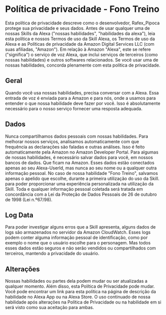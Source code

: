 # Política de privacidade - Fono Treino

Esta política de privacidade descreve como o desenvolvedor, Rafex_Pipoca protege sua privacidade e seus dados.
Antes de usar qualquer uma de nossas Skills da Alexa ("nossas habilidades", "habilidades da alexa"), leia esta política e nossos Termos de uso da Skill Alexa, os Termos de uso da Alexa e as Políticas de privacidade da Amazon Digital Services LLC (com suas afiliadas, "Amazon").
Em relação à Amazon "Alexa", este se refere ("significa") o serviço de voz Alexa, que inclui serviços de terceiros (como nossas habilidades) e outros softwares relacionados.
Se você usar uma de nossas habilidades, concorda plenamente com esta política de privacidade.

## Geral

Quando você usa nossas habilidades, precisa conversar com a Alexa. Essa entrada de voz é enviada para a Amazon e para nós, onde a usamos para entender o que nossa habilidade deve fazer por você. Isso é absolutamente necessário para o nosso serviço fornecer uma resposta adequada.

## Dados

Nunca compartilhamos dados pessoais com nossas habilidades.
Para melhorar nossos serviços, analisamos automaticamente com que frequência as declarações são faladas e outras análises. Isso é feito automaticamente pela Amazon no Amazon Developer Portal.
Para algumas de nossas habilidades, é necessário salvar dados para você, em nossos bancos de dados. Que ficam na Amazon. Esses dados estão conectados apenas ao seu Alexa-UserId, mas nunca ao seu nome ou a qualquer outra informação pessoal. No caso de nossa habilidade "Fono Treino", salvamos apenas o apelido que escolhe, durante a primeira utilização do uso da Skill. para poder proporcionar uma experiência personalizada na utilização da Skill.
Toda e qualquer informação pessoal coletada será tratada em concordância com a Lei da Proteção de Dados Pessoais de 26 de outubro de 1998 (Lei n.º67/98).

## Log Data

Para poder investigar alguns erros que a Skill apresenta, alguns dados de logs são armazenados no servidor da Amazon CloudWatch. Esses logs podem conter alguma informação pessoal de identificação, como por exemplo o nome que o usuário escolhe para o personagem. Mas todos esses dados estão seguros e não serão vendidos ou compartilhados com terceiros, mantendo a privacidade do usuário.


## Alterações

Nossas habilidades ou partes dela podem mudar ou ser atualizadas a qualquer momento. Além disso, esta Política de Privacidade pode mudar. Você pode encontrar um link para esta política na página de descrição da habilidade no Alexa App ou na Alexa Store. O uso continuado de nossa habilidade após alterações na Política de Privacidade ou na habilidade em si será visto como sua aceitação para ambas.
